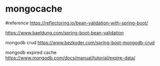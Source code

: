 # mongocache

#reference
https://reflectoring.io/bean-validation-with-spring-boot/

https://www.baeldung.com/spring-boot-bean-validation

mongodb crud
https://www.bezkoder.com/spring-boot-mongodb-crud

mongodb expired cache
https://www.mongodb.com/docs/manual/tutorial/expire-data/
